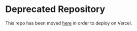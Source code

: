 # Deprecated Repository

This repo has been moved [here](https://github.com/erichung9060/color-analytics-site) in order to deploy on Vercel.
